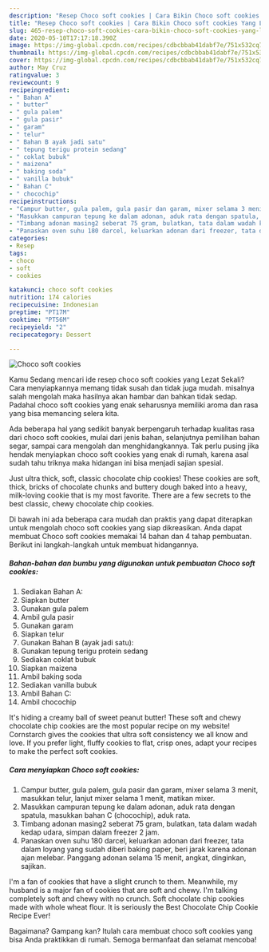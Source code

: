 ```yaml
---
description: "Resep Choco soft cookies | Cara Bikin Choco soft cookies Yang Lezat"
title: "Resep Choco soft cookies | Cara Bikin Choco soft cookies Yang Lezat"
slug: 465-resep-choco-soft-cookies-cara-bikin-choco-soft-cookies-yang-lezat
date: 2020-05-10T17:17:18.390Z
image: https://img-global.cpcdn.com/recipes/cdbcbbab41dabf7e/751x532cq70/choco-soft-cookies-foto-resep-utama.jpg
thumbnail: https://img-global.cpcdn.com/recipes/cdbcbbab41dabf7e/751x532cq70/choco-soft-cookies-foto-resep-utama.jpg
cover: https://img-global.cpcdn.com/recipes/cdbcbbab41dabf7e/751x532cq70/choco-soft-cookies-foto-resep-utama.jpg
author: May Cruz
ratingvalue: 3
reviewcount: 9
recipeingredient:
- " Bahan A"
- " butter"
- " gula palem"
- " gula pasir"
- " garam"
- " telur"
- " Bahan B ayak jadi satu"
- " tepung terigu protein sedang"
- " coklat bubuk"
- " maizena"
- " baking soda"
- " vanilla bubuk"
- " Bahan C"
- " chocochip"
recipeinstructions:
- "Campur butter, gula palem, gula pasir dan garam, mixer selama 3 menit, masukkan telur, lanjut mixer selama 1 menit, matikan mixer."
- "Masukkan campuran tepung ke dalam adonan, aduk rata dengan spatula, masukkan bahan C (chocochip), aduk rata."
- "Timbang adonan masing2 seberat 75 gram, bulatkan, tata dalam wadah kedap udara, simpan dalam freezer 2 jam."
- "Panaskan oven suhu 180 darcel, keluarkan adonan dari freezer, tata dalam loyang yang sudah diberi baking paper, beri jarak karena adonan ajan melebar. Panggang adonan selama 15 menit, angkat, dinginkan, sajikan."
categories:
- Resep
tags:
- choco
- soft
- cookies

katakunci: choco soft cookies 
nutrition: 174 calories
recipecuisine: Indonesian
preptime: "PT17M"
cooktime: "PT56M"
recipeyield: "2"
recipecategory: Dessert

---
```



![Choco soft cookies](https://img-global.cpcdn.com/recipes/cdbcbbab41dabf7e/751x532cq70/choco-soft-cookies-foto-resep-utama.jpg)

Kamu Sedang mencari ide resep choco soft cookies yang Lezat Sekali? Cara menyiapkannya memang tidak susah dan tidak juga mudah. misalnya salah mengolah maka hasilnya akan hambar dan bahkan tidak sedap. Padahal choco soft cookies yang enak seharusnya memiliki aroma dan rasa yang bisa memancing selera kita.

Ada beberapa hal yang sedikit banyak berpengaruh terhadap kualitas rasa dari choco soft cookies, mulai dari jenis bahan, selanjutnya pemilihan bahan segar, sampai cara mengolah dan menghidangkannya. Tak perlu pusing jika hendak menyiapkan choco soft cookies yang enak di rumah, karena asal sudah tahu triknya maka hidangan ini bisa menjadi sajian spesial.

Just ultra thick, soft, classic chocolate chip cookies! These cookies are soft, thick, bricks of chocolate chunks and buttery dough baked into a heavy, milk-loving cookie that is my most favorite. There are a few secrets to the best classic, chewy chocolate chip cookies.


Di bawah ini ada beberapa cara mudah dan praktis yang dapat diterapkan untuk mengolah choco soft cookies yang siap dikreasikan. Anda dapat membuat Choco soft cookies memakai 14 bahan dan 4 tahap pembuatan. Berikut ini langkah-langkah untuk membuat hidangannya.

<!--inarticleads1-->

##### Bahan-bahan dan bumbu yang digunakan untuk pembuatan Choco soft cookies:

1. Sediakan  Bahan A:
1. Siapkan  butter
1. Gunakan  gula palem
1. Ambil  gula pasir
1. Gunakan  garam
1. Siapkan  telur
1. Gunakan  Bahan B (ayak jadi satu):
1. Gunakan  tepung terigu protein sedang
1. Sediakan  coklat bubuk
1. Siapkan  maizena
1. Ambil  baking soda
1. Sediakan  vanilla bubuk
1. Ambil  Bahan C:
1. Ambil  chocochip


It&#39;s hiding a creamy ball of sweet peanut butter! These soft and chewy chocolate chip cookies are the most popular recipe on my website! Cornstarch gives the cookies that ultra soft consistency we all know and love. If you prefer light, fluffy cookies to flat, crisp ones, adapt your recipes to make the perfect soft cookies. 

<!--inarticleads2-->

##### Cara menyiapkan Choco soft cookies:

1. Campur butter, gula palem, gula pasir dan garam, mixer selama 3 menit, masukkan telur, lanjut mixer selama 1 menit, matikan mixer.
1. Masukkan campuran tepung ke dalam adonan, aduk rata dengan spatula, masukkan bahan C (chocochip), aduk rata.
1. Timbang adonan masing2 seberat 75 gram, bulatkan, tata dalam wadah kedap udara, simpan dalam freezer 2 jam.
1. Panaskan oven suhu 180 darcel, keluarkan adonan dari freezer, tata dalam loyang yang sudah diberi baking paper, beri jarak karena adonan ajan melebar. Panggang adonan selama 15 menit, angkat, dinginkan, sajikan.


I&#39;m a fan of cookies that have a slight crunch to them. Meanwhile, my husband is a major fan of cookies that are soft and chewy. I&#39;m talking completely soft and chewy with no crunch. Soft chocolate chip cookies made with whole wheat flour. It is seriously the Best Chocolate Chip Cookie Recipe Ever! 

Bagaimana? Gampang kan? Itulah cara membuat choco soft cookies yang bisa Anda praktikkan di rumah. Semoga bermanfaat dan selamat mencoba!
